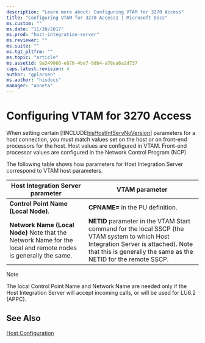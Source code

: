 ```yaml
---
description: "Learn more about: Configuring VTAM for 3270 Access"
title: "Configuring VTAM for 3270 Access1 | Microsoft Docs"
ms.custom: ""
ms.date: "11/30/2017"
ms.prod: "host-integration-server"
ms.reviewer: ""
ms.suite: ""
ms.tgt_pltfrm: ""
ms.topic: "article"
ms.assetid: 9a349060-e876-4be7-9db4-a78ea6a2d737
caps.latest.revision: 4
author: "gplarsen"
ms.author: "hisdocs"
manager: "anneta"
---
```

# Configuring VTAM for 3270 Access
When setting certain [!INCLUDE[hisHostIntServNoVersion](../includes/hishostintservnoversion-md.md)] parameters for a host connection, you must match values set on the host or on front-end processors for the host. Host values are configured in VTAM. Front-end processor values are configured in the Network Control Program (NCP).  
  
 The following table shows how parameters for Host Integration Server correspond to VTAM host parameters.  
  
|Host Integration Server parameter|VTAM parameter|  
|---------------------------------------|--------------------|  
|**Control Point Name (Local Node)**.|**CPNAME=** in the PU definition.|  
|**Network Name (Local Node)** Note that the Network Name for the local and remote nodes is generally the same.|**NETID** parameter in the VTAM Start command for the local SSCP (the VTAM system to which Host Integration Server is attached). Note that this is generally the same as the NETID for the remote SSCP.|  
  
> [!NOTE]
>  The local Control Point Name and Network Name are needed only if the Host Integration Server will accept incoming calls, or will be used for LU6.2 (APPC).  
  
## See Also  
 [Host Configuration](../core/host-configuration1.md)
